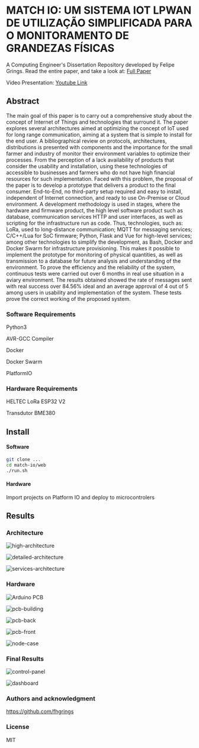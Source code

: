 # MATCH IO: UM SISTEMA IOT LPWAN DE UTILIZAÇÃO SIMPLIFICADA PARA O MONITORAMENTO DE GRANDEZAS FÍSICAS

A Computing Engineer's Dissertation Repository developed by Felipe Grings.
Read the entire paper, and take a look at: [Full Paper](./match-io_paper_Felipe-Grings.pdf)

Video Presentation: [Youtube Link](https://www.youtube.com/watch?v=z5Odm_62vqk)


## Abstract
The main goal of this paper is to carry out a comprehensive study about the concept of Internet of Things and technologies that surround it. The paper explores several architectures aimed at optimizing the concept of IoT used for long range communication, aiming at a system that is simple to install for the end user. A bibliographical review on protocols, architectures, distributions is presented with components and the importance for the small farmer and industry of monitor their environment variables to optimize their processes. From the perception of a lack availability of products that consider the usability and installation, using these technologies of accessible to businesses and farmers who do not have high financial resources for such implementation. Faced with this problem, the proposal of the paper is to develop a prototype that delivers a product to the final consumer. End-to-End, no third-party setup required and easy to install, independent of Internet connection, and ready to use On-Premise or Cloud environment. A development methodology is used in stages, where the hardware and firmware product, the high level software product such as database, communication services HTTP and user interfaces, as well as scripting for the infrastructure run as code. Thus, technologies, such as: LoRa, used to long-distance communication; MQTT for messaging services; C/C++/Lua for SoC firmware; Python, Flask and Vue for high-level services; among other technologies to simplify the development, as Bash, Docker and Docker Swarm for infrastructure provisioning. This makes it possible to implement the prototype for monitoring of physical quantities, as well as transmission to a database for future analysis and understanding of the environment. To prove the efficiency and the reliability of the system, continuous tests were carried out over 6 months in real use situation in a aviary environment. The results obtained showed the rate of messages sent with real success over 84.56% ideal and an average approval of 4 out of 5 among users in usability and implementation of the system. These tests prove the correct working of the proposed system.


### Software Requirements

Python3

AVR-GCC Compiler

Docker

Docker Swarm

PlatformIO

### Hardware Requirements

HELTEC LoRa ESP32 V2

Transdutor BME380

## Install

#### Software

```bash
git clone ...
cd match-io/web
./run.sh
```

#### Hardware

Import projects on Platform IO and deploy to microcontrolers 

## Results

### Architecture
![high-architecture](./imgs/high-architecture.png)

![detailed-architecture](./imgs/detailed-architecture.png)

![services-architecture](./imgs/services-architecture.png)

### Hardware
![Arduino PCB](./imgs/arduino-pcb.png)

![pcb-building](./imgs/pcb-building.jpg)

![pcb-back](./imgs/pcb-back.jpg)

![pcb-front](./imgs/pcb-front.jpg)

![node-case](./imgs/node-case.png)

### Final Results
![control-panel](./imgs/control-panel.png)

![dashboard](./imgs/dashboard.png)

### Authors and acknowledgment

https://github.com/fhgrings

### License

MIT
